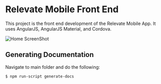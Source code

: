 ﻿
# Relevate Mobile Front End

This project is the front end development of the Relevate Mobile App.
It uses AngularJS, AngularJS Material, and Cordova.

![Home ScreenShot](../relevate-mobile-app/relevate-mobile-front-end/www/images/StartCapture.PNG)

## Generating Documentation
Navigate to main folder and do the following:

```bash
$ npm run-script generate-docs
```